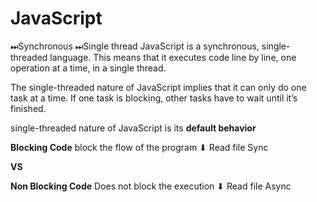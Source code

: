 # JavaScript

⏭Synchronous
⏭Single thread
JavaScript is a synchronous, single-threaded language. This means that it executes code line by line, one operation at a time, in a single thread.

The single-threaded nature of JavaScript implies that it can only do one task at a time. If one task is blocking, other tasks have to wait until it’s finished.

single-threaded nature of JavaScript is its **default behavior**

**Blocking Code**
block the flow of the program
⬇
Read file Sync

**VS**

**Non Blocking Code**
Does not block the execution
⬇
Read file Async
